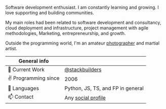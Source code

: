 Software development enthusiast. I am constantly learning and growing. I love supporting and building communities.

My main roles had been related to software development and consultancy, cloud deployment and infrastructure, project management with agile methodologies, Marketing, entrepreneurship, and growth.

Outside the programming world, I'm an amateur [photographer](instagram.com/po5i/) and martial artist.

General info | &nbsp;
-- | --
💪 Current Work | [@stackbuilders](https://github.com/stackbuilders)
✌️ Programming since | 2006
🧡 Languages | Python, JS, TS, and FP in general
📫 Contact | Any [social profile](https://po5i.github.io/)

<!--
**po5i/po5i** is a ✨ _special_ ✨ repository because its `README.md` (this file) appears on your GitHub profile.

Here are some ideas to get you started:

- 🔭 I’m currently working on ...
- 🌱 I’m currently learning ...
- 👯 I’m looking to collaborate on ...
- 🤔 I’m looking for help with ...
- 💬 Ask me about ...
- 📫 How to reach me: ...
- 😄 Pronouns: ...
- ⚡ Fun fact: ...
-->
